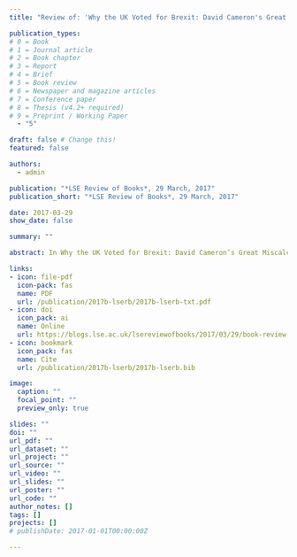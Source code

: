 ```yaml
---
title: "Review of: 'Why the UK Voted for Brexit: David Cameron's Great Miscalculation', by Andrew Glencross"

publication_types:
# 0 = Book
# 1 = Journal article
# 2 = Book chapter
# 3 = Report
# 4 = Brief
# 5 = Book review
# 6 = Newspaper and magazine articles
# 7 = Conference paper
# 8 = Thesis (v4.2+ required)
# 9 = Preprint / Working Paper
  - "5"

draft: false # Change this!
featured: false

authors:
  - admin

publication: "*LSE Review of Books*, 29 March, 2017"
publication_short: "*LSE Review of Books*, 29 March, 2017"

date: 2017-03-29
show_date: false

summary: ""

abstract: In Why the UK Voted for Brexit: David Cameron’s Great Miscalculation, Andrew Glencross offers an analysis of ‘Brexit’: the UK referendum vote on 23 June 2016 to leave the European Union. While the pace of developments since the book’s publication make some of its observations inevitably prematurely obsolete, this remains an important and historically sensitive account of this momentous event in the domestic and international political landscape, writes Chris Moreh. 

links:
- icon: file-pdf
  icon-pack: fas
  name: PDF
  url: /publication/2017b-lserb/2017b-lserb-txt.pdf
- icon: doi
  icon_pack: ai
  name: Online
  url: https://blogs.lse.ac.uk/lsereviewofbooks/2017/03/29/book-review-why-the-uk-voted-for-brexit-david-camerons-great-miscalculation-by-andrew-glencross/
- icon: bookmark
  icon_pack: fas
  name: Cite
  url: /publication/2017b-lserb/2017b-lserb.bib

image:
  caption: ""
  focal_point: ""
  preview_only: true

slides: ""
doi: ""
url_pdf: ""
url_dataset: ""
url_project: ""
url_source: ""
url_video: ""
url_slides: ""
url_poster: ""
url_code: ""
author_notes: []
tags: []
projects: []
# publishDate: 2017-01-01T00:00:00Z

---
```

